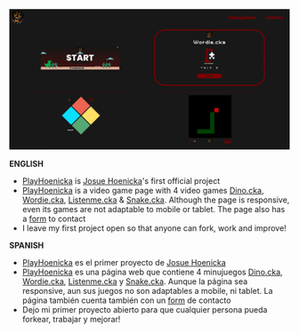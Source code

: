 <img src="img/cap-playhoenicka.png" alt="playhoenicka josue hoenicka josuehoenicka">


<b>ENGLISH</b>

- <a href="https://playhoenicka.github.io">PlayHoenicka</a> is <a href="https://github.com/josuehoenicka">Josue Hoenicka</a>'s first official project 
- <a href="https://playhoenicka.github.io">PlayHoenicka</a> is a video game page with 4 video games <a href="https://playhoenicka.github.io/games/dino.cka/">Dino.cka</a>, <a href="https://playhoenicka.github.io/games/wordie.cka/">Wordie.cka</a>, <a href="https://playhoenicka.github.io/games/listenme.cka/">Listenme.cka</a> & <a href="https://playhoenicka.github.io/games/snake.cka/">Snake.cka</a>. Although the page is responsive, even its games are not adaptable to mobile or tablet. The page also has a <a href="https://github.com/josuehoenicka/form">form</a> to contact
- I leave my first project open so that anyone can fork, work and improve!

<b>SPANISH</b>

- <a href="https://playhoenicka.github.io">PlayHoenicka</a> es el primer proyecto de <a href="https://github.com/josuehoenicka">Josue Hoenicka</a>
- <a href="https://playhoenicka.github.io">PlayHoenicka</a> es una página web que contiene 4 minujuegos <a href="https://playhoenicka.github.io/games/dino.cka/">Dino.cka</a>, <a href="https://playhoenicka.github.io/games/wordie.cka/">Wordie.cka</a>, <a href="https://playhoenicka.github.io/games/listenme.cka/">Listenme.cka</a> y <a href="https://playhoenicka.github.io/games/snake.cka/">Snake.cka</a>. Aunque la página sea responsive, aun sus juegos no son adaptables a mobile, ni tablet. La página también cuenta también con un <a href="https://github.com/josuehoenicka/form">form</a> de contacto
- Dejo mi primer proyecto abierto para que cualquier persona pueda forkear, trabajar y mejorar!
